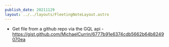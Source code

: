 ```yaml
---
publish_date: 20211129    
layout: ../../layouts/FleetingNoteLayout.astro
---
```

- Get file from a github repo via the GQL api - https://gist.github.com/MichaelCurrin/6777b91e6374cdb5662b64b8249070ea 
